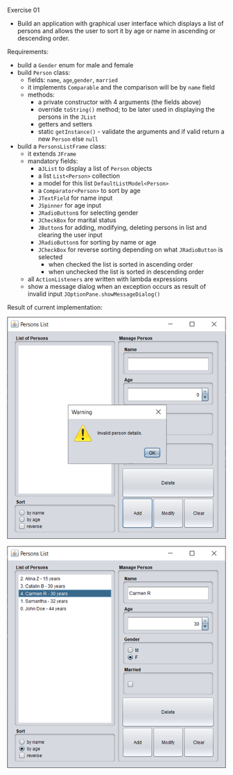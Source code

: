 Exercise 01
- Build an application with graphical user interface which displays a list of persons and allows the user to sort it by age or name in ascending or descending order.

Requirements:
- build a `Gender` enum for male and female
- build `Person` class:
    - fields: `name`, `age`,`gender`, `married`
    - it implements `Comparable` and the comparison will be by `name` field
    - methods:
        - a private constructor with 4 arguments (the fields above)
        - override `toString()` method; to be later used in displaying the persons in the `JList`
        - getters and setters
        - static `getInstance()` - validate the arguments and  if valid return a new `Person` else `null`
- build a `PersonsListFrame` class:
    - it extends `JFrame`
    - mandatory fields:
        - a`JList` to display a list of `Person` objects
        - a list `List<Person>` collection
        - a model for this list `DefaultListModel<Person>`
        - a `Comparator<Person>` to sort by age
        - `JTextField` for name input
        - `JSpinner` for age input
        - `JRadioButton`s for selecting gender
        - `JCheckBox` for marital status
        - `JButton`s for adding, modifying, deleting persons in list and clearing the user input
        - `JRadioButton`s for sorting by name or age
        - `JCheckBox` for reverse sorting depending on what `JRadioButton` is selected
            - when checked the list is sorted in ascending order
            - when unchecked the list is sorted in descending order
    - all `ActionListeners` are written with lambda expressions
    - show a message dialog when an exception occurs as result of invalid input `JOptionPane.showMessageDialog()`
    
Result of current implementation:

![Persons List screenshot 1](doc/persons_list_1.png)

![Persons List screenshot 2](doc/persons_list_2.png)
